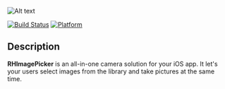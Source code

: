 
![Alt text](http://www.qt86.com/cache/1451358820_234462.png)

[![Build Status](https://travis-ci.org/meolu/walle-web.svg?branch=master)](https://travis-ci.org/meolu/walle-web)
[![Platform](https://img.shields.io/cocoapods/p/ImagePicker.svg?style=flat)](http://cocoadocs.org/docsets/ImagePicker)

## Description


**RHImagePicker** is an all-in-one camera solution for your iOS app. It let's your users select images from the library and take pictures at the same time.






